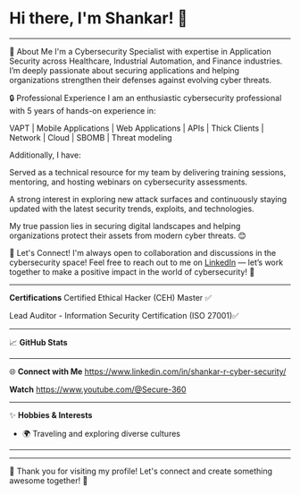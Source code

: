 # Hi there, I'm Shankar! 👋

---

🌟 About Me
I'm a Cybersecurity Specialist with expertise in Application Security across  Healthcare, Industrial Automation, and Finance industries.
I’m deeply passionate about securing applications and helping organizations strengthen their defenses against evolving cyber threats.

🔒 Professional Experience
I am an enthusiastic cybersecurity professional with 5 years of hands-on experience in:

VAPT | Mobile Applications | Web Applications | APIs | Thick Clients | Network | Cloud | SBOMB | Threat modeling

Additionally, I have:

Served as a technical resource for my team by delivering training sessions, mentoring, and hosting webinars on cybersecurity assessments.

A strong interest in exploring new attack surfaces and continuously staying updated with the latest security trends, exploits, and technologies.

My true passion lies in securing digital landscapes and helping organizations protect their assets from modern cyber threats. 😊

🤝 Let's Connect!
I'm always open to collaboration and discussions in the cybersecurity space!
Feel free to reach out to me on [LinkedIn](https://www.linkedin.com/in/shankar-r-cyber-security/) — let’s work together to make a positive impact in the world of cybersecurity! 🚀

---

**Certifications**
Certified Ethical Hacker (CEH) Master ✅

Lead Auditor - Information Security Certification (ISO 27001)✅


---

📈 **GitHub Stats**

[](https://github-readme-stats.vercel.app/api?username=Shankar01081991&show_icons=true&theme=radical)

---

🌐 **Connect with Me**
https://www.linkedin.com/in/shankar-r-cyber-security/

**Watch**
https://www.youtube.com/@Secure-360

[
](https://img.shields.io/badge/Portfolio-Visit-important)

---

✨ **Hobbies & Interests**

- 🌍 Traveling and exploring diverse cultures

---

---

🙏 Thank you for visiting my profile! Let's connect and create something awesome together! 🚀
